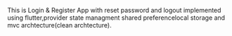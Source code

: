 This is Login & Register App with reset password and logout implemented using flutter,provider state managment shared preferencelocal storage and mvc archtecture(clean archtecture).
